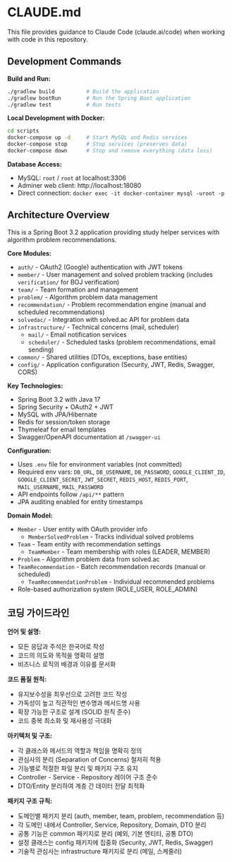 # CLAUDE.md

This file provides guidance to Claude Code (claude.ai/code) when working with code in this repository.

## Development Commands

**Build and Run:**
```bash
./gradlew build          # Build the application
./gradlew bootRun        # Run the Spring Boot application
./gradlew test           # Run tests
```

**Local Development with Docker:**
```bash
cd scripts
docker-compose up -d     # Start MySQL and Redis services
docker-compose stop      # Stop services (preserves data)
docker-compose down      # Stop and remove everything (data loss)
```

**Database Access:**
- MySQL: `root` / `root` at localhost:3306
- Adminer web client: http://localhost:18080
- Direct connection: `docker exec -it docker-container mysql -uroot -p`

## Architecture Overview

This is a Spring Boot 3.2 application providing study helper services with algorithm problem recommendations.

**Core Modules:**
- `auth/` - OAuth2 (Google) authentication with JWT tokens
- `member/` - User management and solved problem tracking (includes `verification/` for BOJ verification)
- `team/` - Team formation and management
- `problem/` - Algorithm problem data management
- `recommendation/` - Problem recommendation engine (manual and scheduled recommendations)
- `solvedac/` - Integration with solved.ac API for problem data
- `infrastructure/` - Technical concerns (mail, scheduler)
  - `mail/` - Email notification services
  - `scheduler/` - Scheduled tasks (problem recommendations, email sending)
- `common/` - Shared utilities (DTOs, exceptions, base entities)
- `config/` - Application configuration (Security, JWT, Redis, Swagger, CORS)

**Key Technologies:**
- Spring Boot 3.2 with Java 17
- Spring Security + OAuth2 + JWT
- MySQL with JPA/Hibernate
- Redis for session/token storage
- Thymeleaf for email templates
- Swagger/OpenAPI documentation at `/swagger-ui`

**Configuration:**
- Uses `.env` file for environment variables (not committed)
- Required env vars: `DB_URL`, `DB_USERNAME`, `DB_PASSWORD`, `GOOGLE_CLIENT_ID`, `GOOGLE_CLIENT_SECRET`, `JWT_SECRET`, `REDIS_HOST`, `REDIS_PORT`, `MAIL_USERNAME`, `MAIL_PASSWORD`
- API endpoints follow `/api/**` pattern
- JPA auditing enabled for entity timestamps

**Domain Model:**
- `Member` - User entity with OAuth provider info
  - `MemberSolvedProblem` - Tracks individual solved problems
- `Team` - Team entity with recommendation settings
  - `TeamMember` - Team membership with roles (LEADER, MEMBER)
- `Problem` - Algorithm problem data from solved.ac
- `TeamRecommendation` - Batch recommendation records (manual or scheduled)
  - `TeamRecommendationProblem` - Individual recommended problems
- Role-based authorization system (ROLE_USER, ROLE_ADMIN)

## 코딩 가이드라인

**언어 및 설명:**
- 모든 응답과 주석은 한국어로 작성
- 코드의 의도와 목적을 명확히 설명
- 비즈니스 로직의 배경과 이유를 문서화

**코드 품질 원칙:**
- 유지보수성을 최우선으로 고려한 코드 작성
- 가독성이 높고 직관적인 변수명과 메서드명 사용
- 확장 가능한 구조로 설계 (SOLID 원칙 준수)
- 코드 중복 최소화 및 재사용성 극대화

**아키텍처 및 구조:**
- 각 클래스와 메서드의 역할과 책임을 명확히 정의
- 관심사의 분리 (Separation of Concerns) 철저히 적용
- 기능별로 적절한 파일 분리 및 패키지 구조 유지
- Controller - Service - Repository 레이어 구조 준수
- DTO/Entity 분리하여 계층 간 데이터 전달 최적화

**패키지 구조 규칙:**
- 도메인별 패키지 분리 (auth, member, team, problem, recommendation 등)
- 각 도메인 내에서 Controller, Service, Repository, Domain, DTO 분리
- 공통 기능은 common 패키지로 분리 (예외, 기본 엔티티, 공통 DTO)
- 설정 클래스는 config 패키지에 집중화 (Security, JWT, Redis, Swagger)
- 기술적 관심사는 infrastructure 패키지로 분리 (메일, 스케줄러)